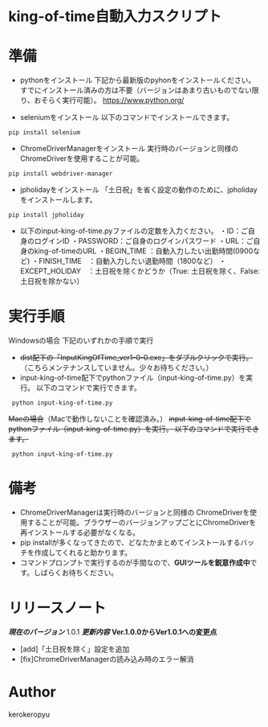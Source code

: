 # king-of-time自動入力スクリプト 
 
# 準備
* pythonをインストール
下記から最新版のpyhonをインストールください。すでにインストール済みの方は不要（バージョンはあまり古いものでない限り、おそらく実行可能）。
https://www.python.org/

* seleniumをインストール
以下のコマンドでインストールできます。
```コマンドプロンプト
pip install selenium
```

* ChromeDriverManagerをインストール
実行時のバージョンと同様の ChromeDriverを使用することが可能。
```コマンドプロンプト
pip install webdriver-manager
```

* jpholidayをインストール
「土日祝」を省く設定の動作のために、jpholidayをインストールします。
```コマンドプロンプト
pip install jpholiday
```

* 以下のinput-king-of-time.pyファイルの定数を入力ください。
・ID：ご自身のログインID
・PASSWORD：ご自身のログインパスワード
・URL：ご自身のking-of-timeのURL
・BEGIN_TIME ：自動入力したい出勤時間(0900など)
・FINISH_TIME　：自動入力したい退勤時間（1800など）
・EXCEPT_HOLIDAY　：土日祝を除くかどうか（True: 土日祝を除く、False: 土日祝を除かない）

# 実行手順
Windowsの場合
下記のいずれかの手順で実行
* ~~dist配下の「InputKingOfTime_ver1-0-0.exe」をダブルクリックで実行。~~（こちらメンテナンスしていません。少々お待ちください。）
* input-king-of-time配下でpythonファイル（input-king-of-time.py）を実行。
 以下のコマンドで実行できます。
```コマンドプロンプト
 python input-king-of-time.py
```
~~Macの場合~~（Macで動作しないことを確認済み。）
 ~~input-king-of-time配下でpythonファイル（input-king-of-time.py）を実行。
 以下のコマンドで実行できます。~~
```コマンドプロンプト
 python input-king-of-time.py
```
 
# 備考
* ChromeDriverManagerは実行時のバージョンと同様の ChromeDriverを使用することが可能。ブラウザーのバージョンアップごとにChromeDriverを再インストールする必要がなくなる。
* pip installが多くなってきたので、どなたかまとめてインストールするバッチを作成してくれると助かります。
* コマンドプロンプトで実行するのが手間なので、**GUIツールを鋭意作成中**です。しばらくお待ちください。

# リリースノート
***現在のバージョン***
1.0.1
***更新内容***
**Ver.1.0.0からVer1.0.1への変更点**
* [add]「土日祝を除く」設定を追加
* [fix]ChromeDriverManagerの読み込み時のエラー解消

# Author
kerokeropyu
